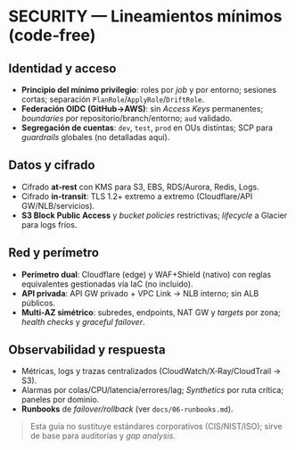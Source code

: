 # SECURITY — Lineamientos mínimos (code‑free)

## Identidad y acceso
- **Principio del mínimo privilegio**: roles por *job* y por entorno; sesiones cortas; separación `PlanRole`/`ApplyRole`/`DriftRole`.
- **Federación OIDC (GitHub→AWS)**: sin *Access Keys* permanentes; *boundaries* por repositorio/branch/entorno; `aud` validado.
- **Segregación de cuentas**: `dev`, `test`, `prod` en OUs distintas; SCP para *guardrails* globales (no detalladas aquí).

## Datos y cifrado
- Cifrado **at‑rest** con KMS para S3, EBS, RDS/Aurora, Redis, Logs.
- Cifrado **in‑transit**: TLS 1.2+ extremo a extremo (Cloudflare/API GW/NLB/servicios).
- **S3 Block Public Access** y *bucket policies* restrictivas; *lifecycle* a Glacier para logs fríos.

## Red y perímetro
- **Perímetro dual**: Cloudflare (edge) y WAF+Shield (nativo) con reglas equivalentes gestionadas vía IaC (no incluido).
- **API privada**: API GW privado + VPC Link → NLB interno; sin ALB públicos.
- **Multi‑AZ simétrico**: subredes, endpoints, NAT GW y *targets* por zona; *health checks* y *graceful failover*.

## Observabilidad y respuesta
- Métricas, logs y trazas centralizados (CloudWatch/X‑Ray/CloudTrail → S3).
- Alarmas por colas/CPU/latencia/errores/lag; *Synthetics* por ruta crítica; paneles por dominio.
- **Runbooks** de *failover/rollback* (ver `docs/06-runbooks.md`).

> Esta guía no sustituye estándares corporativos (CIS/NIST/ISO); sirve de base para auditorías y *gap analysis*.

